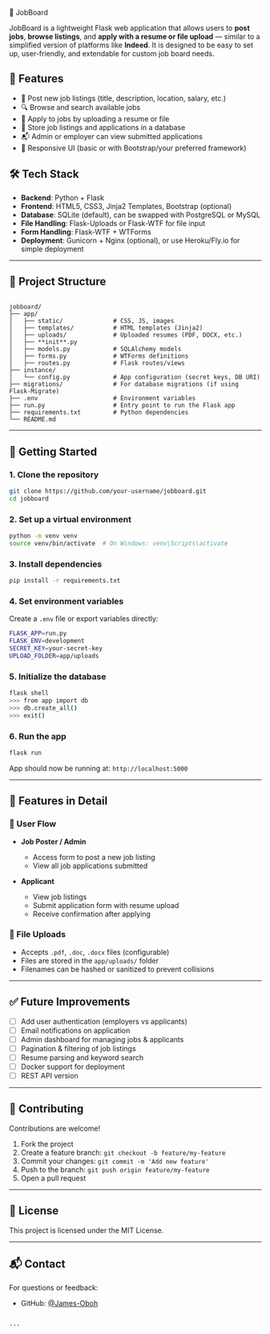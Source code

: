 📄 JobBoard

JobBoard is a lightweight Flask web application that allows users to **post jobs**, **browse listings**, and **apply with a resume or file upload** — similar to a simplified version of platforms like **Indeed**. It is designed to be easy to set up, user-friendly, and extendable for custom job board needs.

## 🌟 Features

- 📝 Post new job listings (title, description, location, salary, etc.)
- 🔍 Browse and search available jobs
- 📂 Apply to jobs by uploading a resume or file
- 💾 Store job listings and applications in a database
- 📬 Admin or employer can view submitted applications
- 📱 Responsive UI (basic or with Bootstrap/your preferred framework)

## 🛠 Tech Stack

- **Backend**: Python + Flask
- **Frontend**: HTML5, CSS3, Jinja2 Templates, Bootstrap (optional)
- **Database**: SQLite (default), can be swapped with PostgreSQL or MySQL
- **File Handling**: Flask-Uploads or Flask-WTF for file input
- **Form Handling**: Flask-WTF + WTForms
- **Deployment**: Gunicorn + Nginx (optional), or use Heroku/Fly.io for simple deployment

---

## 📁 Project Structure

```

jobboard/
├── app/
│   ├── static/              # CSS, JS, images
│   ├── templates/           # HTML templates (Jinja2)
│   ├── uploads/             # Uploaded resumes (PDF, DOCX, etc.)
│   ├── **init**.py
│   ├── models.py            # SQLAlchemy models
│   ├── forms.py             # WTForms definitions
│   ├── routes.py            # Flask routes/views
├── instance/
│   └── config.py            # App configuration (secret keys, DB URI)
├── migrations/              # For database migrations (if using Flask-Migrate)
├── .env                     # Environment variables
├── run.py                   # Entry point to run the Flask app
├── requirements.txt         # Python dependencies
└── README.md

````

---

## 🚀 Getting Started

### 1. Clone the repository

```bash
git clone https://github.com/your-username/jobboard.git
cd jobboard
````

### 2. Set up a virtual environment

```bash
python -m venv venv
source venv/bin/activate  # On Windows: venv\Scripts\activate
```

### 3. Install dependencies

```bash
pip install -r requirements.txt
```

### 4. Set environment variables

Create a `.env` file or export variables directly:

```bash
FLASK_APP=run.py
FLASK_ENV=development
SECRET_KEY=your-secret-key
UPLOAD_FOLDER=app/uploads
```

### 5. Initialize the database

```bash
flask shell
>>> from app import db
>>> db.create_all()
>>> exit()
```

### 6. Run the app

```bash
flask run
```

App should now be running at: `http://localhost:5000`

---

## 🧪 Features in Detail

### 👥 User Flow

* **Job Poster / Admin**

  * Access form to post a new job listing
  * View all job applications submitted

* **Applicant**

  * View job listings
  * Submit application form with resume upload
  * Receive confirmation after applying

### 📂 File Uploads

* Accepts `.pdf`, `.doc`, `.docx` files (configurable)
* Files are stored in the `app/uploads/` folder
* Filenames can be hashed or sanitized to prevent collisions

---

## ✅ Future Improvements

* [ ] Add user authentication (employers vs applicants)
* [ ] Email notifications on application
* [ ] Admin dashboard for managing jobs & applicants
* [ ] Pagination & filtering of job listings
* [ ] Resume parsing and keyword search
* [ ] Docker support for deployment
* [ ] REST API version

---

## 🤝 Contributing

Contributions are welcome!

1. Fork the project
2. Create a feature branch: `git checkout -b feature/my-feature`
3. Commit your changes: `git commit -m 'Add new feature'`
4. Push to the branch: `git push origin feature/my-feature`
5. Open a pull request

---

## 📄 License

This project is licensed under the MIT License. 

---

## 📬 Contact

For questions or feedback:

* GitHub: [@James-Oboh](https://github.com/James-Oboh)


```

---

